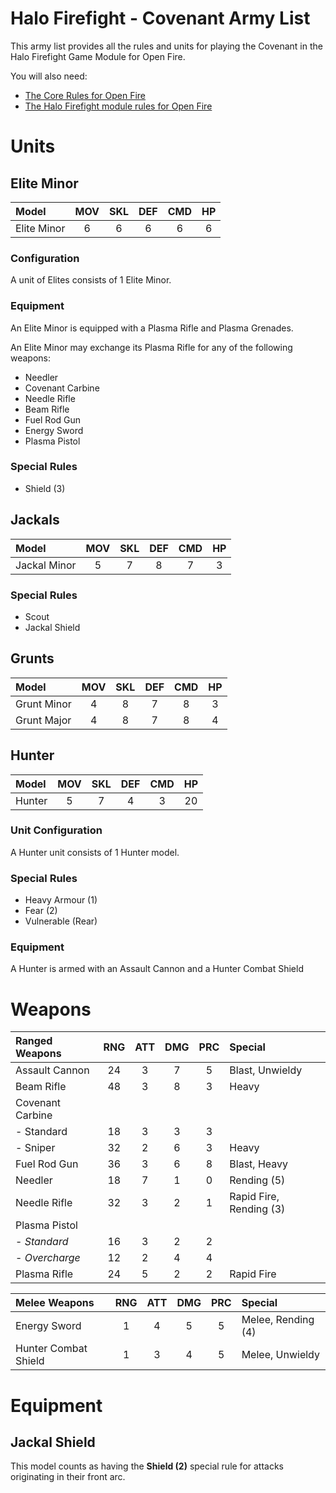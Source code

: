 Halo Firefight - Covenant Army List
===================================

This army list provides all the rules and units for playing the Covenant in the Halo Firefight Game Module for Open Fire.

You will also need:

- [The Core Rules for Open Fire](https://github.com/open-source-tabletop/openfire)
- [The Halo Firefight module rules for Open Fire](https://github.com/open-source-tabletop/openfire-gm-halo)

# Units

## Elite Minor

| Model       | MOV | SKL | DEF | CMD | HP  |
| :---------- | :-: | :-: | :-: | :-: | :-: |
| Elite Minor | 6   | 6   | 6   | 6   | 6   |

### Configuration

A unit of Elites consists of 1 Elite Minor.

### Equipment

An Elite Minor is equipped with a Plasma Rifle and Plasma Grenades.

An Elite Minor may exchange its Plasma Rifle for any of the following weapons:

- Needler
- Covenant Carbine
- Needle Rifle
- Beam Rifle
- Fuel Rod Gun
- Energy Sword
- Plasma Pistol

### Special Rules

- Shield (3)

## Jackals

| Model        | MOV | SKL | DEF | CMD | HP  |
| :----------- | :-: | :-: | :-: | :-: | :-: |
| Jackal Minor | 5   | 7   | 8   | 7   | 3   |

### Special Rules

- Scout
- Jackal Shield

## Grunts

| Model       | MOV | SKL | DEF | CMD | HP  |
| :---------- | :-: | :-: | :-: | :-: | :-: |
| Grunt Minor | 4   | 8   | 7   | 8   | 3   |
| Grunt Major | 4   | 8   | 7   | 8   | 4   |

## Hunter

| Model  | MOV | SKL | DEF | CMD | HP  |
| :----- | :-: | :-: | :-: | :-: | :-: |
| Hunter | 5   | 7   | 4   | 3   | 20  |

### Unit Configuration

A Hunter unit consists of 1 Hunter model.

### Special Rules
- Heavy Armour (1)
- Fear (2)
- Vulnerable (Rear)

### Equipment

A Hunter is armed with an Assault Cannon and a Hunter Combat Shield

# Weapons

| Ranged Weapons    | RNG | ATT | DMG | PRC | Special                  |
| :---------------- | :-: | :-: | :-: | :-: | :----------------------- |
| Assault Cannon    | 24  | 3   | 7   | 5   | Blast, Unwieldy          |
| Beam Rifle        | 48  | 3   | 8   | 3   | Heavy                    |
| Covenant Carbine  |     |     |     |     |                          |
| - Standard        | 18  | 3   | 3   | 3   |                          |
| - Sniper          | 32  | 2   | 6   | 3   | Heavy                    |
| Fuel Rod Gun      | 36  | 3   | 6   | 8   | Blast, Heavy             |
| Needler           | 18  | 7   | 1   | 0   | Rending (5)              |
| Needle Rifle      | 32  | 3   | 2   | 1   | Rapid Fire, Rending (3)  |
| Plasma Pistol     |     |     |     |     |                          |
| - *Standard*      | 16  | 3   | 2   | 2   |                          |
| - *Overcharge*    | 12  | 2   | 4   | 4   |                          |
| Plasma Rifle      | 24  | 5   | 2   | 2   | Rapid Fire               |

| Melee Weapons        | RNG | ATT | DMG | PRC | Special               |
| :------------------- | :-: | :-: | :-: | :-: | :-------------------- |
| Energy Sword         | 1   | 4   | 5   | 5   | Melee, Rending (4)    |
| Hunter Combat Shield | 1   | 3   | 4   | 5   | Melee, Unwieldy       |

# Equipment

## Jackal Shield

This model counts as having the **Shield (2)** special rule for attacks originating in their front arc.